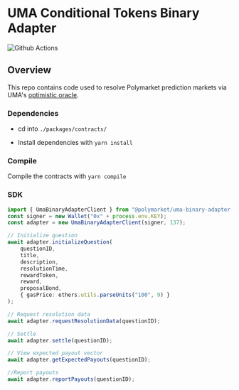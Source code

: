 # UMA Conditional Tokens Binary Adapter

![Github Actions](https://github.com/Polymarket/uma-conditional-tokens-adapter/workflows/Tests/badge.svg)

## Overview

This repo contains code used to resolve Polymarket prediction markets via UMA's [optimistic oracle](https://docs.umaproject.org/oracle/optimistic-oracle-interface).


### Dependencies
- cd into `./packages/contracts/`

- Install dependencies with `yarn install`

### Compile

Compile the contracts with `yarn compile`

### SDK

```ts
import { UmaBinaryAdapterClient } from "@polymarket/uma-binary-adapter-sdk";
const signer = new Wallet("0x" + process.env.KEY);
const adapter = new UmaBinaryAdapterClient(signer, 137);

// Initialize question
await adapter.initializeQuestion(
    questionID, 
    title, 
    description, 
    resolutionTime, 
    rewardToken, 
    reward, 
    proposalBond, 
    { gasPrice: ethers.utils.parseUnits("100", 9) }
);

// Request resolution data
await adapter.requestResolutionData(questionID);

// Settle
await adapter.settle(questionID);

// View expected payout vector
await adapter.getExpectedPayouts(questionID);

//Report payouts
await adapter.reportPayouts(questionID);

```